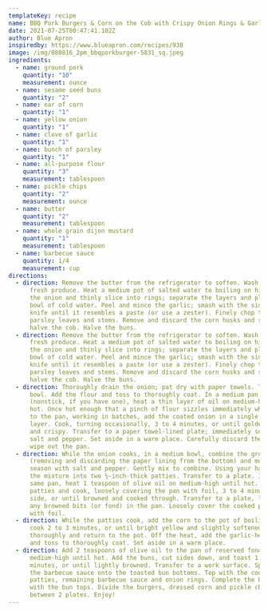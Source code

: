 ```yaml
---
templateKey: recipe
name: BBQ Pork Burgers & Corn on the Cob with Crispy Onion Rings & Garlic-Herb Butter
date: 2021-07-25T00:47:41.102Z
author: Blue Apron
inspiredby: https://www.blueapron.com/recipes/938
image: /img/080816_2pm_bbqporkburger-5831_sq.jpeg
ingredients:
  - name: ground pork
    quantity: "10"
    measurement: ounce
  - name: sesame seed buns
    quantity: "2"
  - name: ear of corn
    quantity: "1"
  - name: yellow onion
    quantity: "1"
  - name: clove of garlic
    quantity: "1"
  - name: bunch of parsley
    quantity: "1"
  - name: all-purpose flour
    quantity: "3"
    measurement: tablespoon
  - name: pickle chips
    quantity: "2"
    measurement: ounce
  - name: butter
    quantity: "2"
    measurement: tablespoon
  - name: whole grain dijon mustard
    quantity: "1"
    measurement: tablespoon
  - name: barbecue sauce
    quantity: 1/4
    measurement: cup
directions:
  - direction: Remove the butter from the refrigerator to soften. Wash and dry the
      fresh produce. Heat a medium pot of salted water to boiling on high. Peel
      the onion and thinly slice into rings; separate the layers and place in a
      bowl of cold water. Peel and mince the garlic; smash with the side of your
      knife until it resembles a paste (or use a zester). Finely chop the
      parsley leaves and stems. Remove and discard the corn husks and silks;
      halve the cob. Halve the buns.
  - direction: Remove the butter from the refrigerator to soften. Wash and dry the
      fresh produce. Heat a medium pot of salted water to boiling on high. Peel
      the onion and thinly slice into rings; separate the layers and place in a
      bowl of cold water. Peel and mince the garlic; smash with the side of your
      knife until it resembles a paste (or use a zester). Finely chop the
      parsley leaves and stems. Remove and discard the corn husks and silks;
      halve the cob. Halve the buns.
  - direction: Thoroughly drain the onion; pat dry with paper towels. Transfer to a
      bowl. Add the flour and toss to thoroughly coat. In a medium pan
      (nonstick, if you have one), heat a thin layer of oil on medium-high until
      hot. Once hot enough that a pinch of flour sizzles immediately when added
      to the pan, working in batches, add the coated onion in a single, even
      layer. Cook, turning occasionally, 3 to 4 minutes, or until golden brown
      and crispy. Transfer to a paper towel-lined plate; immediately season with
      salt and pepper. Set aside in a warm place. Carefully discard the oil and
      wipe out the pan.
  - direction: While the onion cooks, in a medium bowl, combine the ground pork
      (removing and discarding the paper lining from the bottom) and mustard;
      season with salt and pepper. Gently mix to combine. Using your hands, form
      the mixture into two ½-inch-thick patties. Transfer to a plate. In the
      same pan, heat 1 teaspoon of olive oil on medium-high until hot. Add the
      patties and cook, loosely covering the pan with foil, 3 to 4 minutes per
      side, or until browned and cooked through. Transfer to a plate, leaving
      any browned bits (or fond) in the pan. Loosely cover the cooked patties
      with foil.
  - direction: While the patties cook, add the corn to the pot of boiling water and
      cook 2 to 3 minutes, or until bright yellow and slightly softened. Drain
      thoroughly and return to the pot. Off the heat, add the garlic-herb butter
      and toss to thoroughly coat. Set aside in a warm place.
  - direction: Add 2 teaspoons of olive oil to the pan of reserved fond; heat on
      medium-high until hot. Add the buns, cut sides down, and toast 1 to 2
      minutes, or until lightly browned. Transfer to a work surface. Spread half
      the barbecue sauce onto the toasted bun bottoms. Top with the cooked
      patties, remaining barbecue sauce and onion rings. Complete the burgers
      with the bun tops. Divide the burgers, dressed corn and pickle chips
      between 2 plates. Enjoy!
---
```

